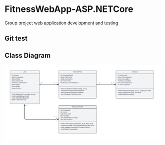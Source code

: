 # FitnessWebApp-ASP.NETCore
 Group project web application development and testing
## Git test
## Class Diagram
![](ClassDiagram/Fithub-UMLClassDiagram.jpg)
